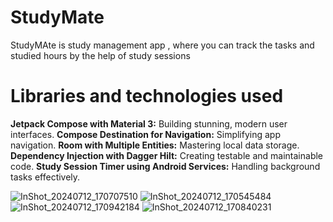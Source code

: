 # StudyMate
 
StudyMAte is study management app , where you can track the tasks and studied hours by the help of study sessions
 
# Libraries and technologies used
**Jetpack Compose with Material 3:** Building stunning, modern user interfaces.
**Compose Destination for Navigation:** Simplifying app navigation.
**Room with Multiple Entities:** Mastering local data storage.
**Dependency Injection with Dagger Hilt:** Creating testable and maintainable code.
**Study Session Timer using Android Services:** Handling background tasks effectively.

![InShot_20240712_170707510](https://github.com/user-attachments/assets/c36f3919-8ccf-4e58-b95e-4613fdf4bf84)
![InShot_20240712_170545484](https://github.com/user-attachments/assets/2d295bbd-d749-42c0-bd1c-3bc13dea6925)
![InShot_20240712_170942184](https://github.com/user-attachments/assets/a3312bcb-6624-4164-ba6a-a20bbceb1195)
![InShot_20240712_170840231](https://github.com/user-attachments/assets/4647ed71-31bb-4699-a295-500b8fd72486)
